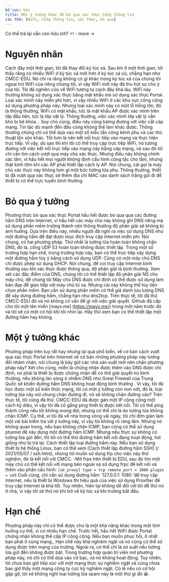 ```yaml
---
bố cục: bài
title: Một ý tưởng khác để bỏ qua xác thực Cổng thông tin
các thẻ: [WiFi, Cổng thông tin, xác thực, bỏ qua]
---
```


Có thể trả lại vẫn còn hữu ích? <! - more ->

# Nguyên nhân
Cách đây một thời gian, tôi đã thay đổi ký túc xá. Sau khi ở một thời gian, tôi thấy rằng có nhiều WiFi ở ký túc xá mới hơn ở ký túc xá cũ, chẳng hạn như CMCC-EDU. Nó chỉ ra rằng không có gì khác trong ký túc xá của chúng tôi ngoại trừ WiFi của riêng chúng tôi, vì vậy WiFi mới này đã thu hút sự chú ý của tôi.
Tôi đã nghiên cứu về WiFi tương tự cách đây khá lâu, WiFi này thường không sử dụng xác thực bằng mật khẩu mà sử dụng xác thực Portal. Loại xác minh này miễn phí hơn, vì vậy nhiều WiFi ở các khu vực công cộng sử dụng phương pháp này. Nhưng loại xác minh này có một lỗ hổng lớn, đó là thông thường, WiFi có mật khẩu, tức là mật khẩu AP được xác minh trên lớp đầu tiên, tức là lớp vật lý. Thông thường, việc xác minh lớp vật lý vẫn khó bị bẻ khóa. . Suy cho cùng, điều này cũng tương đương với việc cắt cáp mạng. Tin tặc dù mạnh đến đâu cũng không thể làm khác được. Thông thường chúng chỉ có thể dựa vào một số kiểu tấn công kênh phụ và các thủ thuật lộn xộn khác. Tốt hơn là nên kết nối trực tiếp vào mạng và thực hiện trực tiếp.
Vì vậy, dù sao thì khi tôi có thể truy cập trực tiếp WiFi, nó tương đương với việc kết nối trực tiếp vào mạng này bằng cáp mạng, và sau đó tôi chỉ cần tìm cách vượt qua máy chủ xác thực. Nhưng điều này không chính xác lắm, vì hầu hết mọi người không định cấu hình công tắc cho lắm, nhưng thật kinh tởm khi các AP phải thiết lập cách ly AP.
Nói chung, cái gọi là máy chủ xác thực này không hơn gì một bức tường lửa phụ. Thông thường, thiết bị đã vượt qua xác thực sẽ thêm địa chỉ MAC vào danh sách trắng gửi đi để thiết bị có thể trực tuyến bình thường.

# Bỏ qua ý tưởng
Phương thức bỏ qua xác thực Portal hầu hết được bỏ qua qua các đường hầm DNS trên Internet, vì hầu hết các máy chủ này không ghi DNS riêng mà sử dụng phần mềm trưởng thành nên thông thường độ phân giải sẽ không bị ảnh hưởng. Dựa trên điều này, nhiều người đã nghĩ ra việc sử dụng DNS như một đường hầm để đạt được mục đích truy cập Internet miễn phí. Nói chung, có hai phương pháp. Thứ nhất là tường lửa hoàn toàn không chặn DNS, đó là, cổng UDP 53 hoàn toàn không được thiết lập. Trong một số trường hợp hạn chế, trong trường hợp này, bạn có thể trực tiếp xây dựng một đường hầm tùy ý bằng cách sử dụng UDP.
Cũng có một máy chủ DNS chỉ được phép sử dụng DHCP. Nói chung, để coi truy cập Internet bình thường sau khi xác thực được thông qua, độ phân giải là bình thường. Xem xét các đặc điểm của DNS, chúng tôi có thể thiết lập độ phân giải NS cho máy chủ, để chúng tôi Máy chủ DNS được chỉ định có thể được sử dụng làm bàn đạp để giao tiếp với máy chủ từ xa. Nhưng cái này không thể tùy tiện chọn phần mềm. Bạn cần sử dụng phần mềm có thể giả danh lưu lượng DNS để xây dựng đường hầm, chẳng hạn như dns2tcp.
Trên thực tế, tôi đã thử CMCC-EDU đó và nó không có vấn đề gì với việc giải quyết. Github đã cấp cho tôi một tên miền [mayx.me] (https://mayx.me/) trong một năm trước đó và tôi sẽ có một cơ hội khi tôi nhìn lại. Hãy thử xem bạn có thể thiết lập một đường hầm hay không.

# Một ý tưởng khác
Phương pháp trên tuy rất hay nhưng lại quá phổ biến, về cơ bản cách vượt qua xác thực Portal trên Internet về cơ bản những phương pháp này tương đối nhàm chán, nói chung là bây giờ các nhà sản xuất mới nên chặn phương pháp này? Xét cho cùng, miễn là chứng nhận được thêm vào DNS được chỉ định, nó phải là thiết bị được chứng nhận để có thể giải quyết nó bình thường, nếu không làn sóng ô nhiễm DNS như Great Firewall của Trung Quốc sẽ khiến đường hầm DNS không hoạt động bình thường . Vì vậy, tôi đã học được một số kiến ​​thức mạng, tôi có một ý tưởng còn non nớt, đó là, loại tường lửa này nói chung chặn đường đi, nó sẽ không chặn đường vào?
Trên thực tế, tôi cũng đã thử. CMCC-EDU đã được gán một IP công cộng một cách kỳ diệu, vì vậy tôi đã cố gắng ping thiết bị được kết nối. Tôi có thể ping thành công nếu tôi không mong đợi, nhưng có thể chỉ là do tường lửa không chặn ICMP. Cụ thể, vì tôi đã về nhà trong vòng vài ngày, tôi chỉ đơn giản làm một vài bài kiểm tra với ý tưởng này, vì vậy tôi không rõ ràng lắm. Nhưng nó không quan trọng, nếu bạn không chặn ICMP, bạn cũng có thể sử dụng ptunnel để xây dựng một đường hầm ICMP.
Nhưng nếu thực sự không có tường lửa gửi đến, thì tôi có thể thử đường hầm kết nối đang hoạt động, hơi giống như bị trả lại. Cách thiết lập loại đường hầm này. Nếu bạn sử dụng thiết bị hệ thống Linux, bạn có thể xem [Cách thiết lập đường hầm SSH] (/ 2021/05/07 / ssh.html), nhưng tôi muốn sử dụng frp cho việc này thử nghiệm, đó là kết nối với CMCC. -Mở frps trên thiết bị EDU, sau đó tìm một máy chủ có thể kết nối với mạng bên ngoài và sử dụng frpc để kết nối và thêm vào phần cấu hình:
``
[vớ_proxy]
type = tcp
remote_port = 1080
plugin = vớ5
``
Cuối cùng, chỉ cần sử dụng đường hầm `127.0.0.1: 1080 'để truy cập Internet, nếu là thiết bị Windows thì hiệu quả của việc sử dụng Proxifier để truy cập Internet là khá tốt. Tuy nhiên, hiện tại không dễ đối với tôi để thử nó ở nhà, vì vậy tôi sẽ thử nó khi trở về ký túc xá khi trường bắt đầu.

# Hạn chế
Phương pháp này chỉ có thể được cho là một khả năng khác trong một tình huống cụ thể, vì có nhiều hạn chế. Trước hết, hầu hết WiFi được Portal chứng nhận không thể cấp IP công cộng. Nếu bạn muốn phục hồi, ít nhất bạn phải ở cùng mạng., Hạn chế này khá nghiêm ngặt và nó cũng có thể sử dụng được trên mạng của trường. Ngoài ra, có thể chỉ là sơ suất nếu tường lửa gửi đến không được bật. Trong trường hợp quản trị viên mở phương pháp này, nó chỉ có thể dựa vào cờ bạc, và nó không hoạt động.
Tuy nhiên, tôi chưa bao giờ tiếp xúc với một mạng thực sự nghiêm ngặt và cũng chưa bao giờ thấy một mạng công ty cực kỳ nghiêm ngặt. Có lẽ nếu có cơ hội gặp gỡ, tôi sẽ không nghĩ loại tường lửa spam này là một thứ gì đó 😀.
